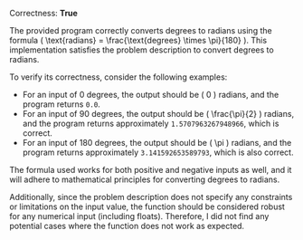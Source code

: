 Correctness: **True**

The provided program correctly converts degrees to radians using the formula \( \text{radians} = \frac{\text{degrees} \times \pi}{180} \). This implementation satisfies the problem description to convert degrees to radians.

To verify its correctness, consider the following examples:
- For an input of 0 degrees, the output should be \( 0 \) radians, and the program returns `0.0`.
- For an input of 90 degrees, the output should be \( \frac{\pi}{2} \) radians, and the program returns approximately `1.5707963267948966`, which is correct.
- For an input of 180 degrees, the output should be \( \pi \) radians, and the program returns approximately `3.141592653589793`, which is also correct.

The formula used works for both positive and negative inputs as well, and it will adhere to mathematical principles for converting degrees to radians.

Additionally, since the problem description does not specify any constraints or limitations on the input value, the function should be considered robust for any numerical input (including floats). Therefore, I did not find any potential cases where the function does not work as expected.